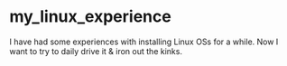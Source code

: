 # my_linux_experience
I have had some experiences with installing Linux OSs for a while. Now I want to try to daily drive it &amp; iron out the kinks.
